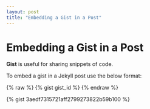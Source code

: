 ```yaml
---
layout: post
title: "Embedding a Gist in a Post"
---
```


# Embedding a Gist in a Post

**Gist** is useful for sharing snippets of code.

To embed a gist in a Jekyll post use the below format:

{% raw %}
 {% gist gist_id %}
{% endraw %}

{% gist 3aedf7315721aff2799273822b59b100 %}
